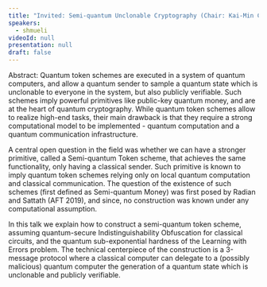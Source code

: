 ```yaml
---
title: "Invited: Semi-quantum Unclonable Cryptography (Chair: Kai-Min Chung)"
speakers:
  - shmueli
videoId: null
presentation: null
draft: false
---
```

Abstract: Quantum token schemes are executed in a system of quantum computers, and allow a quantum sender to sample a quantum state which is unclonable to everyone in the system, but also publicly verifiable.
Such schemes imply powerful primitives like public-key quantum money, and are at the heart of quantum cryptography.
While quantum token schemes allow to realize high-end tasks, their main drawback is that they require a strong computational model to be implemented - quantum computation and a quantum communication infrastructure.

A central open question in the field was whether we can have a stronger primitive, called a Semi-quantum Token scheme, that achieves the same functionality, only having a classical sender. Such primitive is known to imply quantum token schemes relying only on local quantum computation and classical communication. The question of the existence of such schemes (first defined as Semi-quantum Money) was first posed by Radian and Sattath (AFT 2019), and since, no construction was known under any computational assumption.

In this talk we explain how to construct a semi-quantum token scheme, assuming quantum-secure Indistinguishability Obfuscation for classical circuits, and the quantum sub-exponential hardness of the Learning with Errors problem. The technical centerpiece of the construction is a 3-message protocol where a classical computer can delegate to a (possibly malicious) quantum computer the generation of a quantum state which is unclonable and publicly verifiable.


<!-- fields to use above: -->
<!-- videoId: "Vfl9pPh6ipI" -->
<!-- presentation: "/slides/invited-MargaridaPereira.pdf" -->
